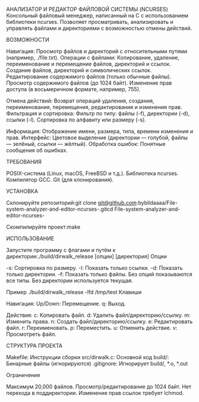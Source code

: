 АНАЛИЗАТОР И РЕДАКТОР ФАЙЛОВОЙ СИСТЕМЫ (NCURSES)
Консольный файловый менеджер, написанный на C с использованием библиотеки ncurses. Позволяет просматривать, анализировать и управлять файлами и директориями с возможностью отмены действий.

ВОЗМОЖНОСТИ

Навигация: Просмотр файлов и директорий с относительными путями (например, ./file.txt).
Операции с файлами:
Копирование, удаление, переименование и перемещение файлов, директорий и ссылок.
Создание файлов, директорий и символических ссылок.
Редактирование содержимого файлов (только обычные файлы).
Просмотр содержимого файлов (до 1024 байт).
Изменение прав доступа (в восьмеричном формате, например, 755).


Отмена действий: Возврат операций удаления, создания, переименования, перемещения, редактирования и изменения прав.
Фильтрация и сортировка:
Фильтр по типу: файлы (-f), директории (-d), ссылки (-l).
Сортировка по алфавиту или размеру (-s).


Информация: Отображение имени, размера, типа, времени изменения и прав.
Интерфейс: Цветовое выделение (директории — голубой, файлы — зелёный, ссылки — жёлтый).
Обработка ошибок: Понятные сообщения об ошибках.

ТРЕБОВАНИЯ

POSIX-система (Linux, macOS, FreeBSD и т.д.).
Библиотека ncurses.
Компилятор GCC.
Git (для клонирования).

УСТАНОВКА

Склонируйте репозиторий:git clone git@github.com:bybildaaaa/File-system-analyzer-and-editor-ncurses-.gitcd File-system-analyzer-and-editor-ncurses-

Скомпилируйте проект:make


ИСПОЛЬЗОВАНИЕ

Запустите программу с флагами и путём к директории:./build/dirwalk_release [опции] [директория]
Опции

-s: Сортировка по размеру.
-l: Показать только ссылки.
-d: Показать только директории.
-f: Показать только файлы.
Без опций показываются все типы.
Без директории используется текущая.

Пример
./build/dirwalk_release -lfd /tmp/test
Клавиши

Навигация:
Up/Down: Перемещение.
q: Выход.


Действия:
c: Копировать файл.
d: Удалить файл/директорию/ссылку.
m: Изменить права.
n: Создать файл/директорию/ссылку.
e: Редактировать файл.
r: Переименовать.
p: Переместить.
u: Отменить действие.
v: Просмотреть файл.



СТРУКТУРА ПРОЕКТА

Makefile: Инструкции сборки
src/dirwalk.c: Основной код
build/: Бинарные файлы (игнорируются)
.gitignore: Игнорирует build/, *.o, *.out

Ограничения

Максимум 20,000 файлов.
Просмотр/редактирование до 1024 байт.
Нет перехода в поддиректории.
Изменение прав ссылок требует lchmod.
